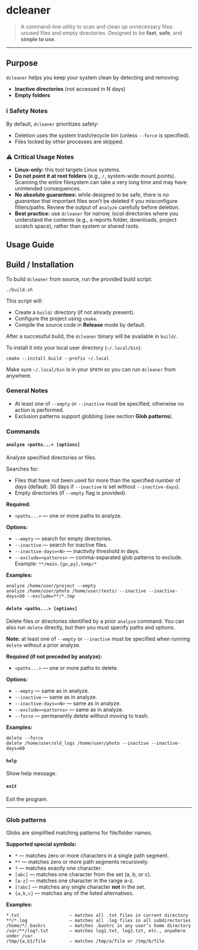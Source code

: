 <!DOCTYPE html>
<html lang="en">
<head>
<meta charset="UTF-8" />
<meta name="viewport" content="width=device-width, initial-scale=1" />
</head>
<body>

<h1>dcleaner</h1>

<blockquote>A command-line utility to scan and clean up unnecessary files: unused files and empty directories. Designed to be <strong>fast</strong>, <strong>safe</strong>, and <strong>simple to use</strong>.</blockquote>

<hr />

<h2>Purpose</h2>

<p><code>dcleaner</code> helps you keep your system clean by detecting and removing:</p>

<ul>
  <li><strong>Inactive directories</strong> (not accessed in N days)</li>
  <li><strong>Empty folders</strong></li>
</ul>

<div class="note">
  <h3>ℹ️ Safety Notes</h3>
  <p>By default, <code>dcleaner</code> prioritizes safety:</p>
  <ul>
    <li>Deletion uses the system trash/recycle bin (unless <code>--force</code> is specified).</li>
    <li>Files locked by other processes are skipped.</li>
  </ul>
</div>

<div class="warning">
  <h3>⚠️ Critical Usage Notes</h3>
  <ul>
    <li><strong>Linux-only:</strong> this tool targets Linux systems. </li>
    <li><strong>Do not point it at root folders</strong> (e.g., <code>/</code>, system-wide mount points). Scanning the entire filesystem can take a very long time and may have unintended consequences.</li>
    <li><strong>No absolute guarantees:</strong> while designed to be safe, there is <em>no guarantee</em> that important files won’t be deleted if you misconfigure filters/paths. Review the output of <code>analyze</code> carefully before deletion.</li>
    <li><strong>Best practice:</strong> use <code>dcleaner</code> for <em>narrow, local</em> directories where you understand the contents (e.g., a reports folder, downloads, project scratch space), rather than system or shared roots.</li>
  </ul>
</div>

<h2>Usage Guide</h2>

<h2>Build / Installation</h2>

<p>To build <code>dcleaner</code> from source, run the provided build script:</p>

<pre><code>./build.sh
</code></pre>

<p>This script will:</p>
<ul>
  <li>Create a <code>build/</code> directory (if not already present).</li>
  <li>Configure the project using <code>cmake</code>.</li>
  <li>Compile the source code in <strong>Release</strong> mode by default.</li>
</ul>

<p>After a successful build, the <code>dcleaner</code> binary will be available in <code>build/</code>.</p>

<p>To install it into your local user directory (<code>~/.local/bin</code>):</p>
<pre><code>cmake --install build --prefix ~/.local
</code></pre>

<p>Make sure <code>~/.local/bin</code> is in your <code>$PATH</code> so you can run <code>dcleaner</code> from anywhere.</p>


<h3>General Notes</h3>
<ul>
  <li>At least one of <code>--empty</code> or <code>--inactive</code> must be specified, otherwise no action is performed.</li>
  <li>Exclusion patterns support globbing (see section <strong>Glob patterns</strong>).</li>
</ul>

<h3>Commands</h3>

<h4><code>analyze &lt;paths...&gt; [options]</code></h4>
<p>Analyze specified directories or files.</p>
<p>Searches for:</p>
<ul>
  <li>Files that have not been used for more than the specified number of days (default: 30 days if <code>--inactive</code> is set without <code>--inactive-days</code>).</li>
  <li>Empty directories (if <code>--empty</code> flag is provided).</li>
</ul>

<p><strong>Required:</strong></p>
<ul>
  <li><code>&lt;paths...&gt;</code> — one or more paths to analyze.</li>
</ul>

<p><strong>Options:</strong></p>
<ul>
  <li><code>--empty</code> — search for empty directories.</li>
  <li><code>--inactive</code> — search for inactive files.</li>
  <li><code>--inactive-days=&lt;N&gt;</code> — inactivity threshold in days.</li>
  <li><code>--exclude=&lt;patterns&gt;</code> — comma-separated glob patterns to exclude.  
      Example: <code>**/main.{go,py},temp/*</code></li>
</ul>

<p><strong>Examples:</strong></p>
<pre><code>analyze /home/user/project --empty
analyze /home/user/photo /home/user/texts/ --inactive --inactive-days=90 --exclude=**/*.tmp
</code></pre>

<h4><code>delete &lt;paths...&gt; [options]</code></h4>
<p>Delete files or directories identified by a prior <code>analyze</code> command.  
You can also run <code>delete</code> directly, but then you must specify paths and options.</p>

<p><strong>Note:</strong> at least one of <code>--empty</code> or <code>--inactive</code> must be specified when running <code>delete</code> without a prior analyze.</p>

<p><strong>Required (if not preceded by analyze):</strong></p>
<ul>
  <li><code>&lt;paths...&gt;</code> — one or more paths to delete.</li>
</ul>

<p><strong>Options:</strong></p>
<ul>
  <li><code>--empty</code> — same as in analyze.</li>
  <li><code>--inactive</code> — same as in analyze.</li>
  <li><code>--inactive-days=&lt;N&gt;</code> — same as in analyze.</li>
  <li><code>--exclude=&lt;patterns&gt;</code> — same as in analyze.</li>
  <li><code>--force</code> — permanently delete without moving to trash.</li>
</ul>

<p><strong>Examples:</strong></p>
<pre><code>delete --force
delete /home/user/old_logs /home/user/photo --inactive --inactive-days=60
</code></pre>

<h4><code>help</code></h4>
<p>Show help message.</p>

<h4><code>exit</code></h4>
<p>Exit the program.</p>

<hr />

<h3>Glob patterns</h3>
<p>Globs are simplified matching patterns for file/folder names.</p>

<p><strong>Supported special symbols:</strong></p>
<ul>
  <li><code>*</code> — matches zero or more characters in a single path segment.</li>
  <li><code>**</code> — matches zero or more path segments recursively.</li>
  <li><code>?</code> — matches exactly one character.</li>
  <li><code>[abc]</code> — matches one character from the set (a, b, or c).</li>
  <li><code>[a-z]</code> — matches one character in the range a–z.</li>
  <li><code>[!abc]</code> — matches any single character <strong>not</strong> in the set.</li>
  <li><code>{a,b,c}</code> — matches any of the listed alternatives.</li>
</ul>

<p><strong>Examples:</strong></p>
<pre><code>*.txt                   — matches all .txt files in current directory
**/*.log                — matches all .log files in all subdirectories
/home/*/.bashrc         — matches .bashrc in any user’s home directory
/var/**/log?.txt        — matches log1.txt, log2.txt, etc., anywhere under /var
/tmp/{a,b}/file         — matches /tmp/a/file or /tmp/b/file
</code></pre>
